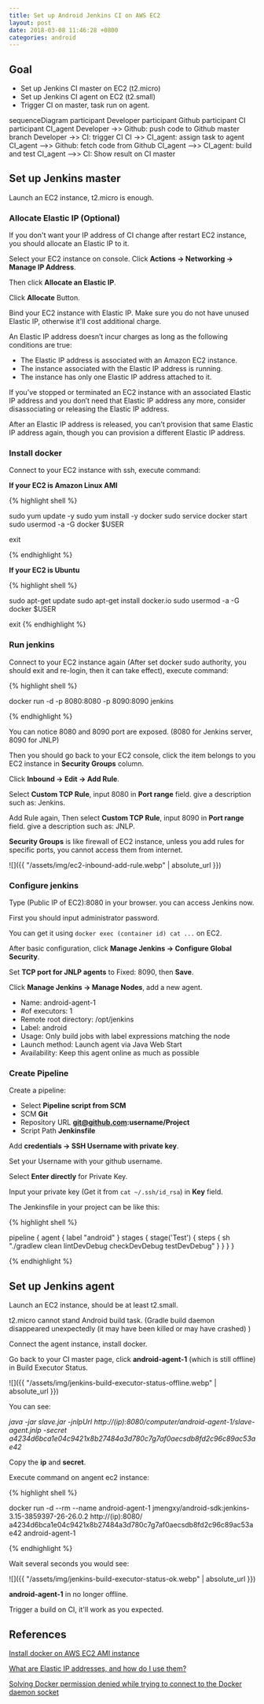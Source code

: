 ```yaml
---
title: Set up Android Jenkins CI on AWS EC2
layout: post
date: 2018-03-08 11:46:28 +0800
categories: android
---
```


## Goal

- Set up Jenkins CI master on EC2 (t2.micro)
- Set up Jenkins CI agent on EC2 (t2.small)
- Trigger CI on master, task run on agent.

<div class="mermaid">

sequenceDiagram
    participant Developer
    participant Github
    participant CI
    participant CI_agent
    Developer ->> Github: push code to Github master branch
    Developer ->> CI: trigger CI
    CI ->> CI_agent: assign task to agent
    CI_agent -->> Github: fetch code from Github
    CI_agent -->> CI_agent: build and test
    CI_agent -->> CI: Show result on CI master
</div>

## Set up Jenkins master

Launch an EC2 instance, t2.micro is enough.

### Allocate Elastic IP (Optional)

If you don't want your IP address of CI change after restart EC2 instance, you should allocate an Elastic IP to it.

Select your EC2 instance on console. Click **Actions -> Networking -> Manage IP Address**.

Then click **Allocate an Elastic IP**.

Click **Allocate** Button.

Bind your EC2 instance with Elastic IP. Make sure you do not have unused Elastic IP, otherwise it'll cost additional charge.

An Elastic IP address doesn’t incur charges as long as the following conditions are true:

- The Elastic IP address is associated with an Amazon EC2 instance.
- The instance associated with the Elastic IP address is running.
- The instance has only one Elastic IP address attached to it.

If you’ve stopped or terminated an EC2 instance with an associated Elastic IP address and you don’t need that Elastic IP address any more, consider disassociating or releasing the Elastic IP address.

After an Elastic IP address is released, you can’t provision that same Elastic IP address again, though you can provision a different Elastic IP address.

### Install docker

Connect to your EC2 instance with ssh, execute command:

**If your EC2 is Amazon Linux AMI**

{% highlight shell %}

sudo yum update -y
sudo yum install -y docker
sudo service docker start
sudo usermod -a -G docker $USER

exit

{% endhighlight %}

**If your EC2 is Ubuntu**

{% highlight shell %}

sudo apt-get update
sudo apt-get install docker.io
sudo usermod -a -G docker $USER

exit
{% endhighlight %}

### Run jenkins

Connect to your EC2 instance again (After set docker sudo authority, you should exit and re-login, then it can take effect), execute command:

{% highlight shell %}

docker run -d -p 8080:8080 -p 8090:8090 jenkins

{% endhighlight %}

You can notice 8080 and 8090 port are exposed. (8080 for Jenkins server, 8090 for JNLP)

Then you should go back to your EC2 console, click the item belongs to you EC2 instance in **Security Groups** column.

Click **Inbound -> Edit -> Add Rule**.

Select **Custom TCP Rule**, input 8080 in **Port range** field. give a description such as: Jenkins.

Add Rule again, Then select **Custom TCP Rule**, input 8090 in **Port range** field. give a description such as: JNLP.

**Security Groups** is like firewall of EC2 instance, unless you add rules for specific ports, you cannot access them from internet.

![]({{ "/assets/img/ec2-inbound-add-rule.webp" | absolute_url }})

### Configure jenkins

Type (Public IP of EC2):8080 in your browser. you can access Jenkins now.

First you should input administrator password.

You can get it using `docker exec (container id) cat ...` on EC2.

After basic configuration, click **Manage Jenkins -> Configure Global Security**.

Set **TCP port for JNLP agents** to Fixed: 8090, then **Save**.

Click **Manage Jenkins -> Manage Nodes**, add a new agent.

- Name: android-agent-1
- #of executors: 1
- Remote root directory: /opt/jenkins
- Label: android
- Usage: Only build jobs with label expressions matching the node
- Launch method: Launch agent via Java Web Start
- Availability: Keep this agent online as much as possible

### Create Pipeline

Create a pipeline:
- Select **Pipeline script from SCM**
- SCM **Git**
- Repository URL **git@github.com:username/Project**
- Script Path **Jenkinsfile**

Add **credentials -> SSH Username with private key**.

Set your Username with your github username.

Select **Enter directly** for Private Key.

Input your private key (Get it from `cat ~/.ssh/id_rsa`) in **Key** field.

The Jenkinsfile in your project can be like this:

{% highlight shell %}

pipeline {
    agent {
        label "android"
    }
    stages {
        stage('Test') {
             steps {
                sh "./gradlew clean lintDevDebug checkDevDebug testDevDebug"
             }
        }
    }
}

{% endhighlight %}

## Set up Jenkins agent

Launch an EC2 instance, should be at least t2.small.

t2.micro cannot stand Android build task. (Gradle build daemon disappeared unexpectedly (it may have been killed or may have crashed)
)

Connect the agent instance, install docker.

Go back to your CI master page, click **android-agent-1** (which is still offline) in Build Executor Status.

![]({{ "/assets/img/jenkins-build-executor-status-offline.webp" | absolute_url }})

You can see:

_java -jar slave.jar -jnlpUrl http://(ip):8080/computer/android-agent-1/slave-agent.jnlp -secret a4234d6bca1e04c9421x8b27484a3d780c7g7af0aecsdb8fd2c96c89ac53ae42_

Copy the **ip** and **secret**.

Execute command on angent ec2 instance:

{% highlight shell %}

docker run -d --rm --name android-agent-1 jmengxy/android-sdk:jenkins-3.15-3859397-26-26.0.2 http://(ip):8080/ a4234d6bca1e04c9421x8b27484a3d780c7g7af0aecsdb8fd2c96c89ac53ae42 android-agent-1

{% endhighlight %}

Wait several seconds you would see:

![]({{ "/assets/img/jenkins-build-executor-status-ok.webp" | absolute_url }})

**android-agent-1** in no longer offline.

Trigger a build on CI, it'll work as you expected.

## References

[Install docker on AWS EC2 AMI instance](https://docs.aws.amazon.com/AmazonECS/latest/developerguide/docker-basics.html#install_docker)

[What are Elastic IP addresses, and how do I use them?](https://aws.amazon.com/premiumsupport/knowledge-center/intro-elastic-ip-addresses/)

[Solving Docker permission denied while trying to connect to the Docker daemon socket](https://techoverflow.net/2017/03/01/solving-docker-permission-denied-while-trying-to-connect-to-the-docker-daemon-socket/)
